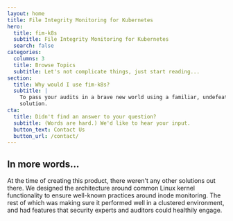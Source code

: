 ```yaml
---
layout: home
title: File Integrity Monitoring for Kubernetes
hero:
  title: fim-k8s
  subtitle: File Integrity Monitoring for Kubernetes
  search: false
categories:
  columns: 3
  title: Browse Topics
  subtitle: Let's not complicate things, just start reading...
section:
  title: Why would I use fim-k8s?
  subtitle: |
    To pass your audits in a brave new world using a familiar, undefeatable
    solution.
cta:
  title: Didn't find an answer to your question?
  subtitle: (Words are hard.) We'd like to hear your input.
  button_text: Contact Us
  button_url: /contact/
---
```


## In more words...

At the time of creating this product, there weren't any other solutions out
there. We designed the architecture around common Linux kernel functionality to
ensure well-known practices around inode monitoring. The rest of which was
making sure it performed well in a clustered environment, and had features that
security experts and auditors could healthily engage.
